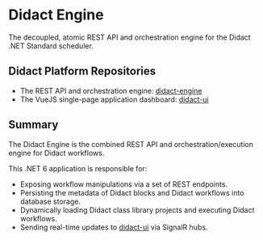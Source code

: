 # Didact Engine

The decoupled, atomic REST API and orchestration engine for the Didact .NET Standard scheduler.

## Didact Platform Repositories

* The REST API and orchestration engine: [didact-engine](https://github.com/DidactHQ/didact-engine)
* The VueJS single-page application dashboard: [didact-ui](https://github.com/DidactHQ/didact-ui)

## Summary

The Didact Engine is the combined REST API and orchestration/execution engine for Didact workflows.

This .NET 6 application is responsible for:
* Exposing workflow manipulations via a set of REST endpoints.
* Persisting the metadata of Didact blocks and Didact workflows into database storage.
* Dynamically loading Didact class library projects and executing Didact workflows.
* Sending real-time updates to [didact-ui](https://github.com/DidactHQ/didact-ui) via SignalR hubs.
